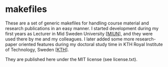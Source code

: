 makefiles
=========

These are a set of generic makefiles for handling course material and research 
publications in an easy manner.
I started development during my first years as Lecturer in Mid Sweden 
University [[MIUN](http://apachepersonal.miun.se/~danbos/)], and they were used 
there by me and my colleagues.
I later added some more research-paper oriented features during my doctoral 
study time in KTH Royal Institute of Technology, Sweden 
[[KTH](http://www.csc.kth.se/~dbosk/)].

They are published here under the MIT license (see license.txt).
